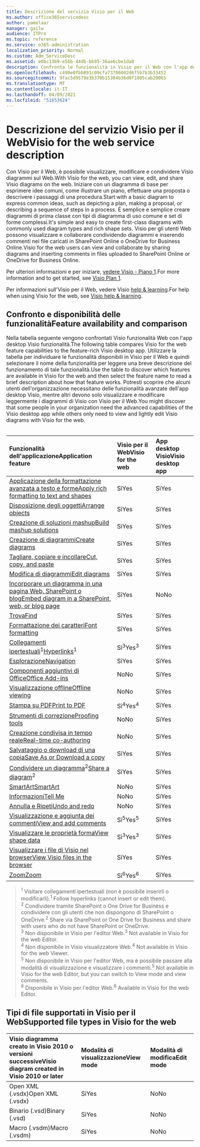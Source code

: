 ```yaml
---
title: Descrizione del servizio Visio per il Web
ms.author: office365servicedesc
author: pamelaar
manager: gailw
audience: ITPro
ms.topic: reference
ms.service: o365-administration
localization_priority: Normal
ms.custom: Adm_ServiceDesc
ms.assetid: e0bc13b9-e56b-44db-bb95-36ae6cbe1da8
description: Confronta le funzionalità in Visio per il Web con l'app desktop Visio desktop.
ms.openlocfilehash: c490e0fbb891c09cfa73706002d6f5b7b3b33452
ms.sourcegitcommit: 9fac5d9579e3b370b15384b36d0f1805cab20065
ms.translationtype: MT
ms.contentlocale: it-IT
ms.lasthandoff: 04/09/2021
ms.locfileid: "51653624"
---
```

# <a name="visio-for-the-web-service-description"></a><span data-ttu-id="22376-103">Descrizione del servizio Visio per il Web</span><span class="sxs-lookup"><span data-stu-id="22376-103">Visio for the web service description</span></span>

<span data-ttu-id="22376-104">Con Visio per il Web, è possibile visualizzare, modificare e condividere Visio diagrammi sul Web.</span><span class="sxs-lookup"><span data-stu-id="22376-104">With Visio for the web, you can view, edit, and share Visio diagrams on the web.</span></span> <span data-ttu-id="22376-105">Iniziare con un diagramma di base per esprimere idee comuni, come illustrare un piano, effettuare una proposta o descrivere i passaggi di una procedura.</span><span class="sxs-lookup"><span data-stu-id="22376-105">Start with a basic diagram to express common ideas, such as depicting a plan, making a proposal, or describing a sequence of steps in a process.</span></span> <span data-ttu-id="22376-106">È semplice e semplice creare diagrammi di prima classe con tipi di diagramma di uso comune e set di forme complessi.</span><span class="sxs-lookup"><span data-stu-id="22376-106">It's simple and easy to create first-class diagrams with commonly used diagram types and rich shape sets.</span></span> <span data-ttu-id="22376-107">Visio per gli utenti Web possono visualizzare e collaborare condividendo diagrammi e inserendo commenti nei file caricati in SharePoint Online o OneDrive for Business Online.</span><span class="sxs-lookup"><span data-stu-id="22376-107">Visio for the web users can view and collaborate by sharing diagrams and inserting comments in files uploaded to SharePoint Online or OneDrive for Business Online.</span></span>
  
<span data-ttu-id="22376-108">Per ulteriori informazioni e per iniziare, [vedere Visio - Piano 1](https://products.office.com/visio/visio-online).</span><span class="sxs-lookup"><span data-stu-id="22376-108">For more information and to get started, see [Visio Plan 1](https://products.office.com/visio/visio-online).</span></span>
  
<span data-ttu-id="22376-109">Per informazioni sull'Visio per il Web, vedere Visio [help & learning](https://support.office.com/visio).</span><span class="sxs-lookup"><span data-stu-id="22376-109">For help when using Visio for the web, see [Visio help & learning](https://support.office.com/visio).</span></span>
  
## <a name="feature-availability-and-comparison"></a><span data-ttu-id="22376-110">Confronto e disponibilità delle funzionalità</span><span class="sxs-lookup"><span data-stu-id="22376-110">Feature availability and comparison</span></span>

<span data-ttu-id="22376-111">Nella tabella seguente vengono confrontati Visio funzionalità Web con l'app desktop Visio funzionalità.</span><span class="sxs-lookup"><span data-stu-id="22376-111">The following table compares Visio for the web feature capabilities to the feature-rich Visio desktop app.</span></span> <span data-ttu-id="22376-112">Utilizzare la tabella per individuare le funzionalità disponibili in Visio per il Web e quindi selezionare il nome della funzionalità per leggere una breve descrizione del funzionamento di tale funzionalità.</span><span class="sxs-lookup"><span data-stu-id="22376-112">Use the table to discover which features are available in Visio for the web and then select the feature name to read a brief description about how that feature works.</span></span> <span data-ttu-id="22376-113">Potresti scoprire che alcuni utenti dell'organizzazione necessitano delle funzionalità avanzate dell'app desktop Visio, mentre altri devono solo visualizzare e modificare leggermente i diagrammi di Visio con Visio per il Web.</span><span class="sxs-lookup"><span data-stu-id="22376-113">You might discover that some people in your organization need the advanced capabilities of the Visio desktop app while others only need to view and lightly edit Visio diagrams with Visio for the web.</span></span><br><br> 
  
| <span data-ttu-id="22376-114">Funzionalità dell'applicazione</span><span class="sxs-lookup"><span data-stu-id="22376-114">Application feature</span></span> | <span data-ttu-id="22376-115">Visio per il Web</span><span class="sxs-lookup"><span data-stu-id="22376-115">Visio for the web</span></span> | <span data-ttu-id="22376-116">App desktop Visio</span><span class="sxs-lookup"><span data-stu-id="22376-116">Visio desktop app</span></span> |
|:-----|:-----|:-----|
|[<span data-ttu-id="22376-117">Applicazione della formattazione avanzata a testo e forme</span><span class="sxs-lookup"><span data-stu-id="22376-117">Apply rich formatting to text and shapes</span></span>](visio-online.md#apply-rich-formatting-to-text-and-shapes) <br/> |<span data-ttu-id="22376-118">Sì</span><span class="sxs-lookup"><span data-stu-id="22376-118">Yes</span></span>  <br/> |<span data-ttu-id="22376-119">Sì</span><span class="sxs-lookup"><span data-stu-id="22376-119">Yes</span></span>  <br/> |
|[<span data-ttu-id="22376-120">Disposizione degli oggetti</span><span class="sxs-lookup"><span data-stu-id="22376-120">Arrange objects</span></span>](visio-online.md#arrange-objects) <br/> |<span data-ttu-id="22376-121">Sì</span><span class="sxs-lookup"><span data-stu-id="22376-121">Yes</span></span>  <br/> |<span data-ttu-id="22376-122">Sì</span><span class="sxs-lookup"><span data-stu-id="22376-122">Yes</span></span>  <br/> |
|[<span data-ttu-id="22376-123">Creazione di soluzioni mashup</span><span class="sxs-lookup"><span data-stu-id="22376-123">Build mashup solutions</span></span>](visio-online.md#build-mashup-solutions) <br/> |<span data-ttu-id="22376-124">Sì</span><span class="sxs-lookup"><span data-stu-id="22376-124">Yes</span></span>  <br/> |<span data-ttu-id="22376-125">Sì</span><span class="sxs-lookup"><span data-stu-id="22376-125">Yes</span></span>  <br/> |
|[<span data-ttu-id="22376-126">Creazione di diagrammi</span><span class="sxs-lookup"><span data-stu-id="22376-126">Create diagrams</span></span>](visio-online.md#create-diagrams) <br/> |<span data-ttu-id="22376-127">Sì</span><span class="sxs-lookup"><span data-stu-id="22376-127">Yes</span></span>  <br/> |<span data-ttu-id="22376-128">Sì</span><span class="sxs-lookup"><span data-stu-id="22376-128">Yes</span></span>  <br/> |
|[<span data-ttu-id="22376-129">Tagliare, copiare e incollare</span><span class="sxs-lookup"><span data-stu-id="22376-129">Cut, copy, and paste</span></span>](visio-online.md#cut-copy-and-paste) <br/> |<span data-ttu-id="22376-130">Sì</span><span class="sxs-lookup"><span data-stu-id="22376-130">Yes</span></span>  <br/> |<span data-ttu-id="22376-131">Sì</span><span class="sxs-lookup"><span data-stu-id="22376-131">Yes</span></span>  <br/> |
|[<span data-ttu-id="22376-132">Modifica di diagrammi</span><span class="sxs-lookup"><span data-stu-id="22376-132">Edit diagrams</span></span>](visio-online.md#edit-diagrams) <br/> |<span data-ttu-id="22376-133">Sì</span><span class="sxs-lookup"><span data-stu-id="22376-133">Yes</span></span>  <br/> |<span data-ttu-id="22376-134">Sì</span><span class="sxs-lookup"><span data-stu-id="22376-134">Yes</span></span>  <br/> |
|[<span data-ttu-id="22376-135">Incorporare un diagramma in una pagina Web, SharePoint o blog</span><span class="sxs-lookup"><span data-stu-id="22376-135">Embed diagram in a SharePoint, web, or blog page</span></span>](visio-online.md#embed-diagram-in-a-sharepoint-web-or-blog-page) <br/> |<span data-ttu-id="22376-136">Sì</span><span class="sxs-lookup"><span data-stu-id="22376-136">Yes</span></span>  <br/> |<span data-ttu-id="22376-137">No</span><span class="sxs-lookup"><span data-stu-id="22376-137">No</span></span>  <br/> |
|[<span data-ttu-id="22376-138">Trova</span><span class="sxs-lookup"><span data-stu-id="22376-138">Find</span></span>](visio-online.md#find) <br/> |<span data-ttu-id="22376-139">Sì</span><span class="sxs-lookup"><span data-stu-id="22376-139">Yes</span></span>  <br/> |<span data-ttu-id="22376-140">Sì</span><span class="sxs-lookup"><span data-stu-id="22376-140">Yes</span></span>  <br/> |
|[<span data-ttu-id="22376-141">Formattazione dei caratteri</span><span class="sxs-lookup"><span data-stu-id="22376-141">Font formatting</span></span>](visio-online.md#font-formatting) <br/> |<span data-ttu-id="22376-142">Sì</span><span class="sxs-lookup"><span data-stu-id="22376-142">Yes</span></span>  <br/> |<span data-ttu-id="22376-143">Sì</span><span class="sxs-lookup"><span data-stu-id="22376-143">Yes</span></span>  <br/> |
|<span data-ttu-id="22376-144">[Collegamenti ipertestuali](visio-online.md#hyperlinks)<sup>1</sup></span><span class="sxs-lookup"><span data-stu-id="22376-144">[Hyperlinks](visio-online.md#hyperlinks)<sup>1</sup></span></span> <br/> |<span data-ttu-id="22376-145">Sì<sup>3</sup></span><span class="sxs-lookup"><span data-stu-id="22376-145">Yes<sup>3</sup></span></span> <br/> |<span data-ttu-id="22376-146">Sì</span><span class="sxs-lookup"><span data-stu-id="22376-146">Yes</span></span>  <br/> |
|[<span data-ttu-id="22376-147">Esplorazione</span><span class="sxs-lookup"><span data-stu-id="22376-147">Navigation</span></span>](visio-online.md#navigation) <br/> |<span data-ttu-id="22376-148">Sì</span><span class="sxs-lookup"><span data-stu-id="22376-148">Yes</span></span>  <br/> |<span data-ttu-id="22376-149">Sì</span><span class="sxs-lookup"><span data-stu-id="22376-149">Yes</span></span>  <br/> |
|[<span data-ttu-id="22376-150">Componenti aggiuntivi di Office</span><span class="sxs-lookup"><span data-stu-id="22376-150">Office Add-ins</span></span>](visio-online.md#office-add-ins) <br/> |<span data-ttu-id="22376-151">No</span><span class="sxs-lookup"><span data-stu-id="22376-151">No</span></span>  <br/> |<span data-ttu-id="22376-152">Sì</span><span class="sxs-lookup"><span data-stu-id="22376-152">Yes</span></span>  <br/> |
|[<span data-ttu-id="22376-153">Visualizzazione offline</span><span class="sxs-lookup"><span data-stu-id="22376-153">Offline viewing</span></span>](visio-online.md#offline-viewing) <br/> |<span data-ttu-id="22376-154">No</span><span class="sxs-lookup"><span data-stu-id="22376-154">No</span></span>  <br/> |<span data-ttu-id="22376-155">Sì</span><span class="sxs-lookup"><span data-stu-id="22376-155">Yes</span></span>  <br/> |
|[<span data-ttu-id="22376-156">Stampa su PDF</span><span class="sxs-lookup"><span data-stu-id="22376-156">Print to PDF</span></span>](visio-online.md#print-to-pdf) <br/> |<span data-ttu-id="22376-157">Sì<sup>4</sup></span><span class="sxs-lookup"><span data-stu-id="22376-157">Yes<sup>4</sup></span></span> <br/> |<span data-ttu-id="22376-158">Sì</span><span class="sxs-lookup"><span data-stu-id="22376-158">Yes</span></span>  <br/> |
|[<span data-ttu-id="22376-159">Strumenti di correzione</span><span class="sxs-lookup"><span data-stu-id="22376-159">Proofing tools</span></span>](visio-online.md#proofing-tools) <br/> |<span data-ttu-id="22376-160">No</span><span class="sxs-lookup"><span data-stu-id="22376-160">No</span></span>  <br/> |<span data-ttu-id="22376-161">Sì</span><span class="sxs-lookup"><span data-stu-id="22376-161">Yes</span></span>  <br/> |
|[<span data-ttu-id="22376-162">Creazione condivisa in tempo reale</span><span class="sxs-lookup"><span data-stu-id="22376-162">Real-time co-authoring</span></span>](visio-online.md#real-time-co-authoring) <br/> |<span data-ttu-id="22376-163">No</span><span class="sxs-lookup"><span data-stu-id="22376-163">No</span></span>  <br/> |<span data-ttu-id="22376-164">Sì</span><span class="sxs-lookup"><span data-stu-id="22376-164">Yes</span></span>  <br/> |
|[<span data-ttu-id="22376-165">Salvataggio o download di una copia</span><span class="sxs-lookup"><span data-stu-id="22376-165">Save As or Download a copy</span></span>](visio-online.md#save-as-or-download-a-copy) <br/> |<span data-ttu-id="22376-166">Sì</span><span class="sxs-lookup"><span data-stu-id="22376-166">Yes</span></span>  <br/> |<span data-ttu-id="22376-167">Sì</span><span class="sxs-lookup"><span data-stu-id="22376-167">Yes</span></span>  <br/> |
|<span data-ttu-id="22376-168">[Condividere un diagramma](visio-online.md#share-a-diagram)<sup>2</sup></span><span class="sxs-lookup"><span data-stu-id="22376-168">[Share a diagram](visio-online.md#share-a-diagram)<sup>2</sup></span></span> <br/> |<span data-ttu-id="22376-169">Sì</span><span class="sxs-lookup"><span data-stu-id="22376-169">Yes</span></span>  <br/> |<span data-ttu-id="22376-170">Sì</span><span class="sxs-lookup"><span data-stu-id="22376-170">Yes</span></span>  <br/> |
|[<span data-ttu-id="22376-171">SmartArt</span><span class="sxs-lookup"><span data-stu-id="22376-171">SmartArt</span></span>](visio-online.md#smartart) <br/> |<span data-ttu-id="22376-172">No</span><span class="sxs-lookup"><span data-stu-id="22376-172">No</span></span>  <br/> |<span data-ttu-id="22376-173">Sì</span><span class="sxs-lookup"><span data-stu-id="22376-173">Yes</span></span>  <br/> |
|[<span data-ttu-id="22376-174">Informazioni</span><span class="sxs-lookup"><span data-stu-id="22376-174">Tell Me</span></span>](visio-online.md#tell-me) <br/> |<span data-ttu-id="22376-175">No</span><span class="sxs-lookup"><span data-stu-id="22376-175">No</span></span>  <br/> |<span data-ttu-id="22376-176">Sì</span><span class="sxs-lookup"><span data-stu-id="22376-176">Yes</span></span>  <br/> |
|[<span data-ttu-id="22376-177">Annulla e Ripeti</span><span class="sxs-lookup"><span data-stu-id="22376-177">Undo and redo</span></span>](visio-online.md#undo-and-redo) <br/> |<span data-ttu-id="22376-178">No</span><span class="sxs-lookup"><span data-stu-id="22376-178">No</span></span>  <br/> |<span data-ttu-id="22376-179">Sì</span><span class="sxs-lookup"><span data-stu-id="22376-179">Yes</span></span>  <br/> |
|[<span data-ttu-id="22376-180">Visualizzazione e aggiunta dei commenti</span><span class="sxs-lookup"><span data-stu-id="22376-180">View and add comments</span></span>](visio-online.md#view-and-add-comments) <br/> |<span data-ttu-id="22376-181">Sì<sup>5</sup></span><span class="sxs-lookup"><span data-stu-id="22376-181">Yes<sup>5</sup></span></span> <br/> |<span data-ttu-id="22376-182">Sì</span><span class="sxs-lookup"><span data-stu-id="22376-182">Yes</span></span>  <br/> |
|[<span data-ttu-id="22376-183">Visualizzare le proprietà forma</span><span class="sxs-lookup"><span data-stu-id="22376-183">View shape data</span></span>](visio-online.md#view-shape-data) <br/> |<span data-ttu-id="22376-184">Sì<sup>3</sup></span><span class="sxs-lookup"><span data-stu-id="22376-184">Yes<sup>3</sup></span></span> <br/> |<span data-ttu-id="22376-185">Sì</span><span class="sxs-lookup"><span data-stu-id="22376-185">Yes</span></span>  <br/> |
|[<span data-ttu-id="22376-186">Visualizzare i file di Visio nel browser</span><span class="sxs-lookup"><span data-stu-id="22376-186">View Visio files in the browser</span></span>](visio-online.md#view-visio-files-in-the-browser) <br/> |<span data-ttu-id="22376-187">Sì</span><span class="sxs-lookup"><span data-stu-id="22376-187">Yes</span></span>  <br/> |<span data-ttu-id="22376-188">Sì</span><span class="sxs-lookup"><span data-stu-id="22376-188">Yes</span></span>  <br/> |
|[<span data-ttu-id="22376-189">Zoom</span><span class="sxs-lookup"><span data-stu-id="22376-189">Zoom</span></span>](visio-online.md#zoom) <br/> |<span data-ttu-id="22376-190">Sì<sup>6</sup></span><span class="sxs-lookup"><span data-stu-id="22376-190">Yes<sup>6</sup></span></span> <br/> |<span data-ttu-id="22376-191">Sì</span><span class="sxs-lookup"><span data-stu-id="22376-191">Yes</span></span>  <br/> |
   
> <span data-ttu-id="22376-192"><sup>1</sup> Visitare collegamenti ipertestuali (non è possibile inserirli o modificarli).</span><span class="sxs-lookup"><span data-stu-id="22376-192"><sup>1</sup> Follow hyperlinks (cannot insert or edit them).</span></span> 
<br/><span data-ttu-id="22376-193"><sup>2</sup> Condividere tramite SharePoint o One Drive for Business e condividere con gli utenti che non dispongono di SharePoint o OneDrive.</span><span class="sxs-lookup"><span data-stu-id="22376-193"><sup>2</sup> Share via SharePoint or One Drive for Business and share with users who do not have SharePoint or OneDrive.</span></span> 
<br/> <span data-ttu-id="22376-194"><sup>3</sup> Non disponibile in Visio per l'editor Web.</span><span class="sxs-lookup"><span data-stu-id="22376-194"><sup>3</sup> Not available in Visio for the web Editor.</span></span>
<br/><span data-ttu-id="22376-195"><sup>4</sup> Non disponibile in Visio visualizzatore Web.</span><span class="sxs-lookup"><span data-stu-id="22376-195"><sup>4</sup> Not available in Visio for the web Viewer.</span></span> 
<br/><span data-ttu-id="22376-196"><sup>5</sup> Non disponibile in Visio per l'editor Web, ma è possibile passare alla modalità di visualizzazione e visualizzare i commenti.</span><span class="sxs-lookup"><span data-stu-id="22376-196"><sup>5</sup> Not available in Visio for the web Editor, but you can switch to View mode and view comments.</span></span> 
<br/><span data-ttu-id="22376-197"><sup>6</sup> Disponibile in Visio per l'editor Web.</span><span class="sxs-lookup"><span data-stu-id="22376-197"><sup>6</sup> Available in Visio for the web Editor.</span></span> 
  
## <a name="supported-file-types-in-visio-for-the-web"></a><span data-ttu-id="22376-198">Tipi di file supportati in Visio per il Web</span><span class="sxs-lookup"><span data-stu-id="22376-198">Supported file types in Visio for the web</span></span>

| <span data-ttu-id="22376-199">Visio diagramma creato in Visio 2010 o versioni successive</span><span class="sxs-lookup"><span data-stu-id="22376-199">Visio diagram created in Visio 2010 or later</span></span> | <span data-ttu-id="22376-200">Modalità di visualizzazione</span><span class="sxs-lookup"><span data-stu-id="22376-200">View mode</span></span> | <span data-ttu-id="22376-201">Modalità di modifica</span><span class="sxs-lookup"><span data-stu-id="22376-201">Edit mode</span></span> |
|:-----|:-----|:-----|
|<span data-ttu-id="22376-202">Open XML (.vsdx)</span><span class="sxs-lookup"><span data-stu-id="22376-202">Open XML (.vsdx)</span></span>  <br/> |<span data-ttu-id="22376-203">Sì</span><span class="sxs-lookup"><span data-stu-id="22376-203">Yes</span></span>  <br/> |<span data-ttu-id="22376-204">No</span><span class="sxs-lookup"><span data-stu-id="22376-204">No</span></span>  <br/> |
|<span data-ttu-id="22376-205">Binario (.vsd)</span><span class="sxs-lookup"><span data-stu-id="22376-205">Binary (.vsd)</span></span>  <br/> |<span data-ttu-id="22376-206">Sì</span><span class="sxs-lookup"><span data-stu-id="22376-206">Yes</span></span>  <br/> |<span data-ttu-id="22376-207">No</span><span class="sxs-lookup"><span data-stu-id="22376-207">No</span></span>  <br/> |
|<span data-ttu-id="22376-208">Macro (.vsdm)</span><span class="sxs-lookup"><span data-stu-id="22376-208">Macro (.vsdm)</span></span>  <br/> |<span data-ttu-id="22376-209">Sì</span><span class="sxs-lookup"><span data-stu-id="22376-209">Yes</span></span>  <br/> |<span data-ttu-id="22376-210">No</span><span class="sxs-lookup"><span data-stu-id="22376-210">No</span></span>  <br/> |
   

